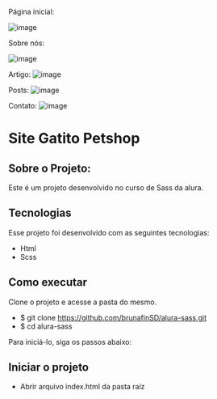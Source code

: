 Página inicial:

![image](https://user-images.githubusercontent.com/79814692/124280772-777bc000-db1f-11eb-9730-62244becd08f.png)

Sobre nós:

![image](https://user-images.githubusercontent.com/79814692/124280816-82ceeb80-db1f-11eb-8a50-71d66c654d53.png)

Artigo:
![image](https://user-images.githubusercontent.com/79814692/124280859-8d898080-db1f-11eb-9227-d427f1e18264.png)

Posts:
![image](https://user-images.githubusercontent.com/79814692/124280912-97ab7f00-db1f-11eb-888d-13905e61d207.png)

Contato:
![image](https://user-images.githubusercontent.com/79814692/124281215-e22cfb80-db1f-11eb-86ab-afeb7019eb64.png)


# Site Gatito Petshop

## Sobre o Projeto:
Este é um projeto desenvolvido no curso de Sass da alura.

## Tecnologias
Esse projeto foi desenvolvido com as seguintes tecnologias:
- Html
- Scss

## Como executar
Clone o projeto e acesse a pasta do mesmo.

- $ git clone https://github.com/brunafinSD/alura-sass.git
- $ cd alura-sass

Para iniciá-lo, siga os passos abaixo:

## Iniciar o projeto
- Abrir arquivo index.html da pasta raíz
